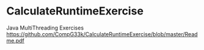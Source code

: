 # CalculateRuntimeExercise
Java MultiThreading Exercises
https://github.com/CompG33k/CalculateRuntimeExercise/blob/master/Readme.pdf
